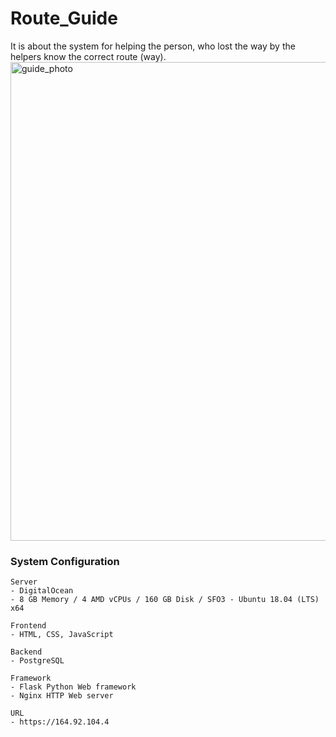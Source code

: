 # Route_Guide
It is about the system for helping the person, who lost the way by the helpers know the correct route (way).
<img width="766" alt="guide_photo" src="https://github.com/upc-hub/Route_Guide/assets/79504426/00724fdc-ebc8-4849-9d1d-1e77bd03e5c3">
### System Configuration
```
Server
- DigitalOcean
- 8 GB Memory / 4 AMD vCPUs / 160 GB Disk / SFO3 - Ubuntu 18.04 (LTS) x64

Frontend
- HTML, CSS, JavaScript

Backend
- PostgreSQL

Framework
- Flask Python Web framework
- Nginx HTTP Web server

URL
- https://164.92.104.4
```
